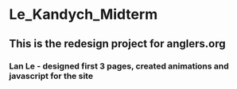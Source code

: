 # Le_Kandych_Midterm

## This is the redesign project for anglers.org

### Lan Le - designed first 3 pages, created animations and javascript for the site
